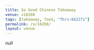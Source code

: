```yaml
---
title: So Good Chinese Takeaway
venue: v18288
tags: [takeaway, food, "fhrs:662271"]
permalink: /v/18288/
layout: venue
---
```

null